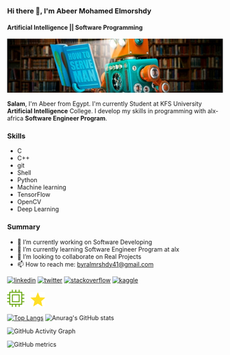 ### Hi there 👋, I'm Abeer Mohamed Elmorshdy
#### Artificial Intelligence || Software Programming 
![Artificial Intelligence || Software Programming ](https://github.com/Abeermorshdy/Abeermorshdy/blob/main/AI.jpeg)

**Salam**, I'm Abeer from Egypt. I'm currently Student at KFS University **Artificial Intelligence** College. I develop my skills in programming with alx-africa **Software Engineer Program**.
### Skills
- C 
- C++ 
- git 
- Shell 
- Python 
- Machine learning 
- TensorFlow 
- OpenCV 
- Deep Learning 

### Summary
- 🔭 I’m currently working on Software Developing 
- 🌱 I’m currently learning Software Engineer Program at alx 
- 👯 I’m looking to collaborate on Real Projects 
- 📫 How to reach me: byralmrshdy41@gmail.com 


[<img src='https://cdn.jsdelivr.net/npm/simple-icons@3.0.1/icons/linkedin.svg' alt='linkedin' height='40'>](https://www.linkedin.com/in/abeer-mohamed-elmorshdy/)   [<img src='https://cdn.jsdelivr.net/npm/simple-icons@3.0.1/icons/twitter.svg' alt='twitter' height='40'>](https://twitter.com/AbeerElmorshdy)  [<img src='https://cdn.jsdelivr.net/npm/simple-icons@3.0.1/icons/stackoverflow.svg' alt='stackoverflow' height='40'>](https://stackoverflow.com/users/15694781)  [<img src='https://cdn.jsdelivr.net/npm/simple-icons@3.0.1/icons/kaggle.svg' alt='kaggle' height='40'>](https://www.kaggle.com/abeerelmorshedy)  

<a href='https://docs.github.com/en/developers'><img src='https://raw.githubusercontent.com/acervenky/animated-github-badges/master/assets/devbadge.gif' width='40' height='40'></a> <a href='https://stars.github.com/'><img src='https://raw.githubusercontent.com/acervenky/animated-github-badges/master/assets/starbadge.gif' width='35' height='35'></a> 

[![Top Langs](https://github-readme-stats.vercel.app/api/top-langs/?username=Abeermorshdy&show_icons=true&theme=radical)](https://github.com/anuraghazra/github-readme-stats)
![Anurag's GitHub stats](https://github-readme-stats.vercel.app/api?username=Abeermorshdy&show_icons=true&theme=radical)


![GitHub Activity Graph](https://activity-graph.herokuapp.com/graph?username=Abeermorshdy)  

![GitHub metrics](https://metrics.lecoq.io/Abeermorshdy)  

